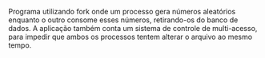 Programa utilizando fork onde um processo gera números
aleatórios enquanto o outro consome esses números, retirando-os
do banco de dados. A aplicação também conta um sistema de
controle de multi-acesso, para impedir que ambos os processos
tentem alterar o arquivo ao mesmo tempo.
